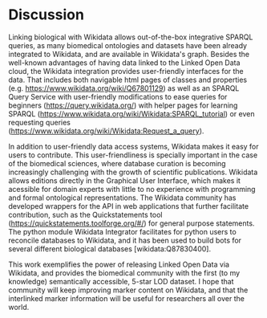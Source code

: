 # Discussion

Linking biological with Wikidata allows out-of-the-box integrative SPARQL queries, as many biomedical ontologies and datasets have been already integrated to Wikidata, and are available in Wikidata's graph. Besides the well-known advantages of having data linked to the Linked Open Data cloud, the Wikidata integration provides user-friendly interfaces for the data. That includes both navigable html pages of classes and properties (e.g. https://www.wikidata.org/wiki/Q67801129) as well as an SPARQL Query Service with user-friendly modifications to ease queries for beginners (https://query.wikidata.org/) with helper pages for learning SPARQL (https://www.wikidata.org/wiki/Wikidata:SPARQL_tutorial) or even requesting queries (https://www.wikidata.org/wiki/Wikidata:Request_a_query).   


In addition to user-friendly data access systems, Wikidata makes it easy for users to contribute. This user-friendliness is specially important in the case of the biomedical sciences, where database curation is becoming increasingly challenging with the growth of scientific publications. Wikidata allows editions directly in the Graphical User Interface, which makes it acessible for domain experts with little to no experience with programming and formal ontological representations. The Wikidata community has developed wrappers for the API in web applications that further facilitate contribution, such as the Quickstatements tool (https://quickstatements.toolforge.org/#/) for general purpose statements. The python module Wikidata Integrator facilitates for python users to reconcile databases to Wikidata, and it has been used to build bots for several different biological databases [wikidata:Q87830400].


This work exemplifies the power of releasing Linked Open Data via Wikidata, and provides the biomedical community with the first (to my knowledge) semantically accessible, 5-star LOD dataset. I hope that community will keep improving marker content on Wikidata, and that the interlinked marker information will be useful for researchers all over the world.  
